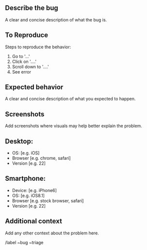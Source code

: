 ## Describe the bug
A clear and concise description of what the bug is.

## To Reproduce
Steps to reproduce the behavior:

1. Go to '...'
2. Click on '....'
3. Scroll down to '....'
4. See error

## Expected behavior
A clear and concise description of what you expected to happen.

## Screenshots
Add screenshots where visuals may help better explain the problem.

## Desktop:
 - OS: [e.g. iOS]
 - Browser [e.g. chrome, safari]
 - Version [e.g. 22]

## Smartphone:
 - Device: [e.g. iPhone6]
 - OS: [e.g. iOS8.1]
 - Browser [e.g. stock browser, safari]
 - Version [e.g. 22]

## Additional context
Add any other context about the problem here.

<!-- Do not remove the content below this line -->
/label ~bug ~triage
